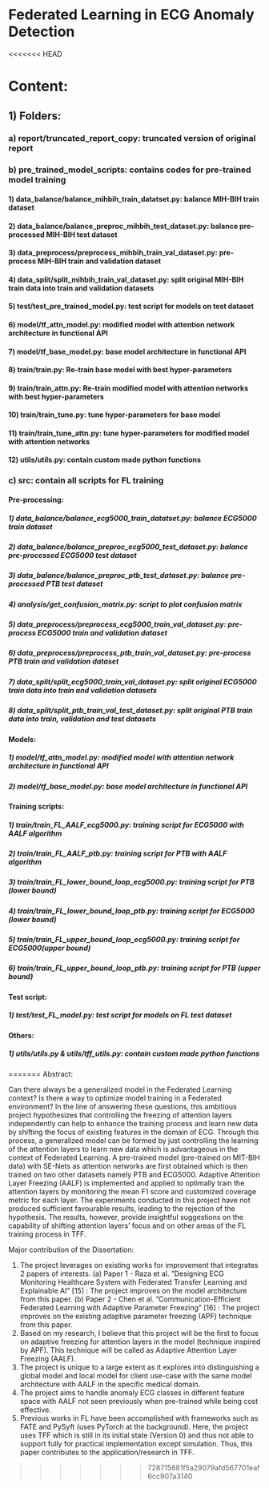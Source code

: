 # Federated Learning in ECG Anomaly Detection

<<<<<<< HEAD
# Content:
##	1) Folders:
###     a) report/truncated_report_copy: truncated version of original report
###		b) pre_trained_model_scripts: contains codes for pre-trained model training
####			1) data_balance/balance_mihbih_train_datatset.py: balance MIH-BIH train dataset
####			2) data_balance/balance_preproc_mihbih_test_dataset.py: balance pre-processed MIH-BIH test dataset
####			3) data_preprocess/preprocess_mihbih_train_val_dataset.py: pre-process MIH-BIH train and validation dataset
####			4) data_split/split_mihbih_train_val_dataset.py: split original MIH-BIH train data into train and validation datasets
####			5) test/test_pre_trained_model.py: test script for models on test dataset
####			6) model/tf_attn_model.py: modified model with attention network architecture in functional API
####			7) model/tf_base_model.py: base model architecture in functional API
####			8) train/train.py: Re-train base model with best hyper-parameters
####			9) train/train_attn.py: Re-train modified model with attention networks with best hyper-parameters
####			10) train/train_tune.py: tune hyper-parameters for base model
####			11) train/train_tune_attn.py: tune hyper-parameters for modified model with attention networks
####			12) utils/utils.py: contain custom made python functions

###		c) src: contain all scripts for FL training
####			Pre-processing:
#####				1) data_balance/balance_ecg5000_train_datatset.py: balance ECG5000 train dataset
#####				2) data_balance/balance_preproc_ecg5000_test_dataset.py: balance pre-processed ECG5000 test dataset
#####				3) data_balance/balance_preproc_ptb_test_dataset.py: balance pre-processed PTB test dataset
#####				4) analysis/get_confusion_matrix.py: script to plot confusion matrix 
#####				5) data_preprocess/preprocess_ecg5000_train_val_dataset.py: pre-process ECG5000 train and validation dataset
#####				6) data_preprocess/preprocess_ptb_train_val_dataset.py: pre-process PTB train and validation dataset
#####				7) data_split/split_ecg5000_train_val_dataset.py: split original ECG5000 train data into train and validation datasets
#####				8) data_split/split_ptb_train_val_test_dataset.py: split original PTB train data into train, validation and test datasets
####			Models: 
#####				1) model/tf_attn_model.py: modified model with attention network architecture in functional API
#####				2) model/tf_base_model.py: base model architecture in functional API
####			Training scripts:
#####				1) train/train_FL_AALF_ecg5000.py: training script for ECG5000 with AALF algorithm
#####				2) train/train_FL_AALF_ptb.py: training script for PTB with AALF algorithm
#####				3) train/train_FL_lower_bound_loop_ecg5000.py: training script for PTB (lower bound)
#####				4) train/train_FL_lower_bound_loop_ptb.py: training script for ECG5000 (lower bound)
#####				5) train/train_FL_upper_bound_loop_ecg5000.py: training script for ECG5000(upper bound)
#####				6) train/train_FL_upper_bound_loop_ptb.py: training script for PTB (upper bound)
####			Test script:
#####				1) test/test_FL_model.py: test script for models on FL test dataset
####			Others:
#####				1) utils/utils.py & utils/tff_utils.py: contain custom made python functions
=======
Abstract:

Can there always be a generalized model in the Federated Learning context? Is there a
way to optimize model training in a Federated environment? In the line of answering these
questions, this ambitious project hypothesizes that controlling the freezing of attention layers
independently can help to enhance the training process and learn new data by shifting the
focus of existing features in the domain of ECG. Through this process, a generalized model
can be formed by just controlling the learning of the attention layers to learn new data which
is advantageous in the context of Federated Learning. A pre-trained model (pre-trained on
MIT-BIH data) with SE-Nets as attention networks are first obtained which is then trained on
two other datasets namely PTB and ECG5000. Adaptive Attention Layer Freezing (AALF)
is implemented and applied to optimally train the attention layers by monitoring the mean F1
score and customized coverage metric for each layer. The experiments conducted in this project
have not produced sufficient favourable results, leading to the rejection of the hypothesis. The
results, however, provide insightful suggestions on the capability of shifting attention layers’
focus and on other areas of the FL training process in TFF.



Major contribution of the Dissertation:

1. The project leverages on existing works for improvement that integrates 2 papers of interests.
(a) Paper 1 - Raza et al. ”Designing ECG Monitoring Healthcare System with Federated
Transfer Learning and Explainable AI” [15] : The project improves on the model
architecture from this paper.
(b) Paper 2 - Chen et al. ”Communication-Efficient Federated Learning with Adaptive
Parameter Freezing” [16] : The project improves on the existing adaptive parameter
freezing (APF) technique from this paper.
2. Based on my research, I believe that this project will be the first to focus on adaptive
freezing for attention layers in the model (technique inspired by APF). This technique
will be called as Adaptive Attention Layer Freezing (AALF).
3. The project is unique to a large extent as it explores into distinguishing a global model
and local model for client use-case with the same model architecture with AALF in the
specific medical domain.
4. The project aims to handle anomaly ECG classes in different feature space with AALF
not seen previously when pre-trained while being cost effective.
5. Previous works in FL have been accomplished with frameworks such as FATE and PySyft
(uses PyTorch at the background). Here, the project uses TFF which is still in its initial
state (Version 0) and thus not able to support fully for practical implementation except
simulation. Thus, this paper contributes to the application/research in TFF.
>>>>>>> 728715881f5a29079afd567701eaf6cc907a3140
